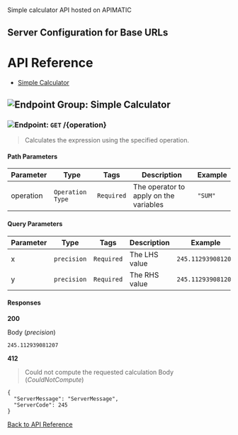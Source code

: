 # 

Simple calculator API hosted on APIMATIC



## Server Configuration for Base URLs







# <a name="api_reference"></a>API Reference

* [Simple Calculator](#simple_calculator)

## <a name="simple_calculator"></a>![Endpoint Group: ](https://apidocs.io/img/class.png "Simple Calculator") Simple Calculator


### <a name="calculate"></a>![Endpoint: ](https://apidocs.io/img/method.png "Calculate") `GET` /{operation}

> Calculates the expression using the specified operation.



#### Path Parameters
| Parameter | Type | Tags | Description | Example |
|-----------|------| ---- |-------------| ------- |
| operation | `Operation Type` |  ``` Required ```  | The operator to apply on the variables | `"SUM"` | 

#### Query Parameters
| Parameter | Type | Tags | Description | Example |
|-----------|------| ---- |-------------| ------- |
| x | `precision` |  ``` Required ```  | The LHS value | `245.112939081207` | 
| y | `precision` |  ``` Required ```  | The RHS value | `245.112939081207` | 

#### Responses
**200** 

Body (_precision_) 
```
245.112939081207
```


**412** 

> Could not compute the requested calculation
Body (_CouldNotCompute_) 
```
{
  "ServerMessage": "ServerMessage",
  "ServerCode": 245
}
```


[Back to API Reference](#api_reference)

